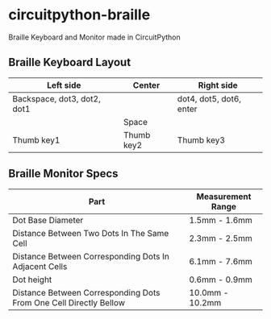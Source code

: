 # circuitpython-braille
Braille Keyboard and Monitor made in CircuitPython


## Braille Keyboard Layout

|Left side			|Center	| Right side             |
|-------------------------------|-------|------------------------|
|Backspace, dot3, dot2, dot1    |       | dot4, dot5, dot6, enter|
|                               | Space |                        |
| Thumb key1			| Thumb key2|Thumb key3|


## Braille Monitor Specs

|Part | Measurement Range|
|-----|------------------|
|Dot Base Diameter| 1.5mm - 1.6mm|
|Distance Between Two Dots In The Same Cell|2.3mm - 2.5mm|
|Distance Between Corresponding Dots In Adjacent Cells|6.1mm - 7.6mm|
|Dot height|0.6mm - 0.9mm|
|Distance Between Corresponding Dots From One Cell Directly Bellow|10.0mm - 10.2mm|


